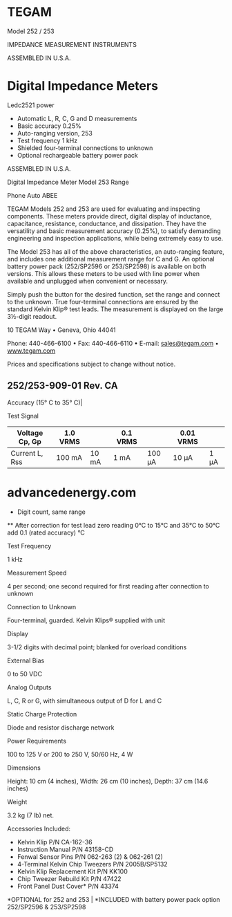 # TEGAM

Model 252 / 253

IMPEDANCE MEASUREMENT INSTRUMENTS

ASSEMBLED IN U.S.A.

# Digital Impedance Meters

Ledc2521
power

- Automatic L, R, C, G and D measurements
- Basic accuracy 0.25%
- Auto-ranging version, 253
- Test frequency 1 kHz
- Shielded four-terminal connections to unknown
- Optional rechargeable battery power pack

ASSEMBLED IN U.S.A.

Digital Impedance Meter Model 253 Range

Phone Auto ABEE

TEGAM Models 252 and 253 are used for evaluating and inspecting components. These meters provide direct, digital display of inductance, capacitance, resistance, conductance, and dissipation. They have the versatility and basic measurement accuracy (0.25%), to satisfy demanding engineering and inspection applications, while being extremely easy to use.

The Model 253 has all of the above characteristics, an auto-ranging feature, and includes one additional measurement range for C and G. An optional battery power pack (252/SP2596 or 253/SP2598) is available on both versions. This allows these meters to be used with line power when available and unplugged when convenient or necessary.

Simply push the button for the desired function, set the range and connect to the unknown. True four-terminal connections are ensured by the standard Kelvin Klip® test leads. The measurement is displayed on the large 3½-digit readout.

10 TEGAM Way • Geneva, Ohio 44041

Phone: 440-466-6100 • Fax: 440-466-6110 • E-mail: sales@tegam.com • www.tegam.com

Prices and specifications subject to change without notice.

252/253-909-01 Rev. CA
---
Accuracy (15° C to 35° C)|

Test Signal

|Voltage Cp, Gp|1.0 VRMS| |0.1 VRMS| |0.01 VRMS| |
|---|---|---|---|---|---|---|
|Current L, Rss|100 mA|10 mA|1 mA|100 μA|10 μA|1 μA|

# advancedenergy.com

* Digit count, same range

** After correction for test lead zero reading 0°C to 15°C and 35°C to 50°C add 0.1 (rated accuracy) °C

Test Frequency

1 kHz

Measurement Speed

4 per second; one second required for first reading after connection to unknown

Connection to Unknown

Four-terminal, guarded. Kelvin Klips® supplied with unit

Display

3-1/2 digits with decimal point; blanked for overload conditions

External Bias

0 to 50 VDC

Analog Outputs

L, C, R or G, with simultaneous output of D for L and C

Static Charge Protection

Diode and resistor discharge network

Power Requirements

100 to 125 V or 200 to 250 V, 50/60 Hz, 4 W

Dimensions

Height: 10 cm (4 inches), Width: 26 cm (10 inches), Depth: 37 cm (14.6 inches)

Weight

3.2 kg (7 lb) net.

Accessories Included:

- Kelvin Klip P/N CA-162-36
- Instruction Manual P/N 43158-CD
- Fenwal Sensor Pins P/N 062-263 (2) & 062-261 (2)
- 4-Terminal Kelvin Chip Tweezers P/N 2005B/SP5132
- Kelvin Klip Replacement Kit P/N KK100
- Chip Tweezer Rebuild Kit P/N 47422
- Front Panel Dust Cover* P/N 43374

*OPTIONAL for 252 and 253 | *INCLUDED with battery power pack option 252/SP2596 & 253/SP2598